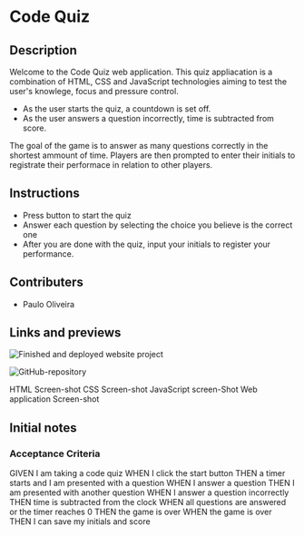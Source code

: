 # Code Quiz

## Description

Welcome to the Code Quiz web application. This quiz appliacation is a combination of HTML, CSS and JavaScript technologies aiming to test the user's knowlege, focus and pressure control. 

* As the user starts the quiz, a countdown is set off.
* As the user answers a question incorrectly, time is subtracted from score.

The goal of the game is to answer as many questions correctly in the shortest ammount of time. Players are then prompted to enter their initials to registrate their performace in relation to other players.

## Instructions

* Press button to start the quiz
* Answer each question by selecting the choice you believe is the correct one
* After you are done with the quiz, input your initials to register your performance.

## Contributers

* Paulo Oliveira

## Links and previews

![Finished and deployed website project](LinkHere)

![GitHub-repository](linkJere)

HTML Screen-shot
CSS Screen-shot
JavaScript screen-Shot
Web application Screen-shot





## Initial notes
### Acceptance Criteria
GIVEN I am taking a code quiz
WHEN I click the start button
THEN a timer starts and I am presented with a question
WHEN I answer a question
THEN I am presented with another question
WHEN I answer a question incorrectly
THEN time is subtracted from the clock
WHEN all questions are answered or the timer reaches 0
THEN the game is over
WHEN the game is over
THEN I can save my initials and score